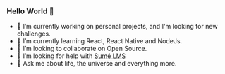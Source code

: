 ### Hello World 👋

- 🔭 I’m currently working on personal projects, and I'm looking for new challenges.
- 🌱 I’m currently learning React, React Native and NodeJs.
- 👯 I’m looking to collaborate on Open Source.
- 🤔 I’m looking for help with [Sumé LMS](https://github.com/sumelms)
- 💬 Ask me about life, the universe and everything more.


